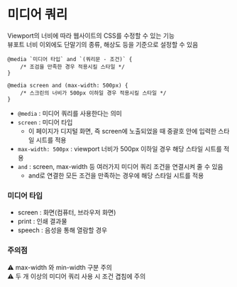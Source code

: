 # 미디어 쿼리

Viewport의 너비에 따라 웹사이트의 CSS를 수정할 수 있는 기능  
뷰포트 너비 이외에도 단말기의 종류, 해상도 등을 기준으로 설정할 수 있음

```
@media `미디어 타입` and `(쿼리문 - 조건)` { 
    /* 조검을 만족한 경우 적용시킬 스타일 */ 
}
```

```
@media screen and (max-width: 500px) {
    /* 스크린의 너비가 500px 이하일 경우 적용시킬 스타일 */
}
```

* `@media` : 미디어 쿼리를 사용한다는 의미
* `screen` : 미디어 타입 
  * 이 페이지가 디지털 화면, 즉 screen에 노출되었을 때 중괄호 안에 입력한 스타일 시트를 적용
* `max-width: 500px` : viewport 너비가 500px 이하일 경우 해당 스타일 시트를 적용
* `and` : screen, max-width 등 여러가지 미디어 쿼리 조건을 연결시켜 줄 수 있음 
  * and로 연결한 모든 조건을 만족하는 경우에 해당 스타일 시트를 적용


### 미디어 타입 

* screen : 화면(컴퓨터, 브라우저 화면)
* print : 인쇄 결과물 
* speech : 음성을 통해 열람할 경우

### 주의점

⚠️ max-width 와 min-width 구분 주의  
⚠️ 두 개 이상의 미디어 쿼리 사용 시 조건 겹침에 주의
